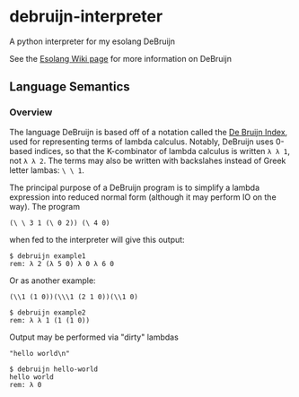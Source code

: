 # debruijn-interpreter

A python interpreter for my esolang DeBruijn

See the [Esolang Wiki page][page] for more information on DeBruijn

## Language Semantics

### Overview

The language DeBruijn is based off of a notation called the [De Bruijn Index][wikip],
used for representing terms of lambda calculus. Notably, DeBruijn uses 0-based indices,
so that the K-combinator of lambda calculus is written `λ λ 1`, not `λ λ 2`. The terms
may also be written with backslahes instead of Greek letter lambas: `\ \ 1`.

The principal purpose of a DeBruijn program is to simplify a lambda expression into
reduced normal form (although it may perform IO on the way). The program

```debruijn
(\ \ 3 1 (\ 0 2)) (\ 4 0)
```

when fed to the interpreter will give this output:

```shell
$ debruijn example1
rem: λ 2 (λ 5 0) λ 0 λ 6 0
```

Or as another example:

```debruijn
(\\1 (1 0))(\\\1 (2 1 0))(\\1 0)
```

```shell
$ debruijn example2
rem: λ λ 1 (1 (1 0))
```

Output may be performed via "dirty" lambdas

```debruijn
"hello world\n"
```

```shell
$ debruijn hello-world
hello world
rem: λ 0
```

[page]: https://esolangs.org/wiki/DeBruijn
[wikip]: https://wikipedia.org/wiki/de_bruijn_index
